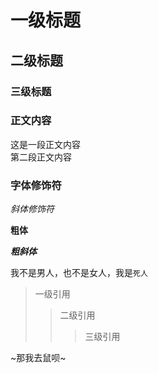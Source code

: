 # 一级标题
## 二级标题
### 三级标题


### 正文内容
这是一段正文内容<br>第二段正文内容

### 字体修饰符

*斜体修饰符*

**粗体**

***粗斜体***

我不是男人，也不是女人，我是`死人`

> 一级引用
>> 二级引用
>>> 三级引用

~那我去鼠呗~

